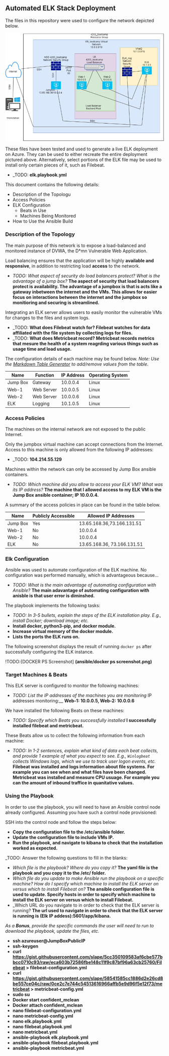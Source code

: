 ## Automated ELK Stack Deployment

The files in this repository were used to configure the network depicted below.

![TODO: Update the path with the name of your diagram](https://github.com/olivianm1/Project-1-Cloud/blob/master/Diagrams/Network%20Diagram.png)

These files have been tested and used to generate a live ELK deployment on Azure. They can be used to either recreate the entire deployment pictured above. Alternatively, select portions of the ELK file may be used to install only certain pieces of it, such as Filebeat.

  - _TODO: __elk.playbook.yml__

This document contains the following details:
- Description of the Topologu
- Access Policies
- ELK Configuration
  - Beats in Use
  - Machines Being Monitored
- How to Use the Ansible Build


### Description of the Topology

The main purpose of this network is to expose a load-balanced and monitored instance of DVWA, the D*mn Vulnerable Web Application.

Load balancing ensures that the application will be highly __available and responsive__, in addition to restricting load __access__ to the network.
- _TODO: What aspect of security do load balancers protect? What is the advantage of a jump box?_ __The aspect of security that load balancers protect is availability. The advantage of a jumpbox is that is acts like a gateway inbetween the internet and the VMs. This allows for easier focus on interactions between the internet and the jumpbox so monitioring and securing is streamlined.__

Integrating an ELK server allows users to easily monitor the vulnerable VMs for changes to the files and system logs.
- _TODO: __What does Filebeat watch for? Filebeat watches for data affiliated with the file system by collecting logs for files.__
- _TODO: __What does Metricbeat record? Metricbeat records metrics that mesure the health of a system reagrding various things such as usage time and load usage.__

The configuration details of each machine may be found below.
_Note: Use the [Markdown Table Generator](http://www.tablesgenerator.com/markdown_tables) to add/remove values from the table_.

| Name     | Function | IP Address | Operating System |
|----------|----------|------------|------------------|
| Jump Box | Gateway  | 10.0.0.4   | Linux            |
| Web-1    |Web Server| 10.0.0.5   | Linux            |
| Web-2    |Web Server| 10.0.0.6   | Linux            |
| ELK      | Logging  | 10.1.0.5   | Linux            |

### Access Policies

The machines on the internal network are not exposed to the public Internet. 

Only the jumpbox virtual machine can accept connections from the Internet. Access to this machine is only allowed from the following IP addresses:
- _TODO: __104.214.55.129__

Machines within the network can only be accessed by Jump Box ansible containers.
- _TODO: Which machine did you allow to access your ELK VM? What was its IP address?_ __The machine that I allowed access to my ELK VM is the Jump Box ansible container; IP 10.0.0.4.__

A summary of the access policies in place can be found in the table below.

| Name     | Publicly Accessible | Allowed IP Addresses               |
|----------|---------------------|------------------------------------|
| Jump Box | Yes                 | 13.65.168.36,73.166.131.51         |
|Web-1	   | No                  | 10.0.0.4                           |
|Web-2     | No                  | 10.0.0.4                           |
|ELK       | No			         | 13.65.168.36, 73.166.131.51        |

### Elk Configuration

Ansible was used to automate configuration of the ELK machine. No configuration was performed manually, which is advantageous because... 
- _TODO: What is the main advantage of automating configuration with Ansible?_ __The main adavantage of automating configuration with anisble is that user error is diminshed.__

The playbook implements the following tasks:
- _TODO: In 3-5 bullets, explain the steps of the ELK installation play. E.g., install Docker; download image; etc._
- __Install docker, python3-pip, and docker module.__
- __Increase virtual memory of the docker module.__
- __Lists the ports the ELK runs on.__ 

The following screenshot displays the result of running `docker ps` after successfully configuring the ELK instance.

!TODO:{DOCKER PS Screenshot] __(ansible/docker ps screenshot.png)__

### Target Machines & Beats
This ELK server is configured to monitor the following machines:
- _TODO: List the IP addresses of the machines you are monitoring_ IP addresses monitoring:__ __Web-1: 10.0.0.5, Web-2: 10.0.0.6__

We have installed the following Beats on these machines:
- _TODO: Specify which Beats you successfully installed_ __I successfully installed filebeat and metricbeat.__

These Beats allow us to collect the following information from each machine:
- _TODO: In 1-2 sentences, explain what kind of data each beat collects, and provide 1 example of what you expect to see. E.g., `Winlogbeat` collects Windows logs, which we use to track user logon events, etc._
__Filebeat was installed and logs information about file systems. For example you can see when and what files have been changed.__
__Metricbeat was installed and measure CPU usuage. For example you can the amount of inbound traffice in quanitative values.__

### Using the Playbook
In order to use the playbook, you will need to have an Ansible control node already configured. Assuming you have such a control node provisioned: 

SSH into the control node and follow the steps below:
- __Copy the configuration file to the /etc/ansible folder.__
- __Update the configuration file to include VMs IP.__
- __Run the playbook, and navigate to kibana to check that the installation worked as expected.__

_TODO: Answer the following questions to fill in the blanks:
- _Which file is the playbook? Where do you copy it?_ __The yaml file is the playbook and you copy it to the /etc/ folder.__
- _Which file do you update to make Ansible run the playbook on a specific machine? How do I specify which machine to install the ELK server on versus which to install Filebeat on?_ __The ansible configuration file is used to update. Specify hosts in order to specify which machine to install the ELK server on versus which to install Filebeat.__
- _Which URL do you navigate to in order to check that the ELK server is running? __The url used to navigate in order to check that the ELK server is running is (Elk IP addess):5601/app/kibana.__

_As a **Bonus**, provide the specific commands the user will need to run to download the playbook, update the files, etc._
- __ssh azureuser@JumpBoxPublicIP__
 - __ssh-keygen__
 - __curl https://gist.githubusercontent.com/slape/5cc350109583af6cbe577bbcc0710c93/raw/eca603b72586fbe148c11f9c87bf96a63cb25760/Filebeat > filebeat-configuration.yml__
 - __curl https://gist.githubusercontent.com/slape/58541585cc1886d2e26cd8be557ce04c/raw/0ce2c7e744c54513616966affb5e9d96f5e12f73/metricbeat > metricbeat-config.yml__
 - __sudo su__
 - __Docker start confident_mclean__
 - __Docker attach confident_mclean__
 - __nano filebeat-configuration.yml__
 - __nano metricbeat-config.yml__
 - __nano elk.playbook.yml__
 - __nano filebeat.playbook.yml__
 - __nano metricbeat.yml__
 - __ansible-playbook elk.playbook.yml__
 - __ansible-playbook filebeat.playbook.yml__
 - __ansible-playbook metricbeat.yml__